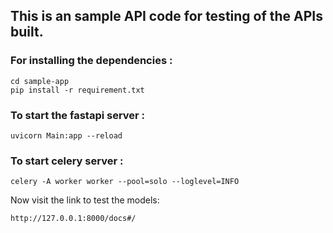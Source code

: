## This is an sample API code for testing of the APIs built.

### For installing the dependencies : 
```
cd sample-app
pip install -r requirement.txt
```

### To start the fastapi server : 
```
uvicorn Main:app --reload
``` 

### To start celery server : 
```
celery -A worker worker --pool=solo --loglevel=INFO
```

Now visit the link to test the models: 
```
http://127.0.0.1:8000/docs#/
```
